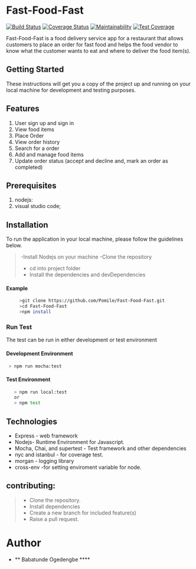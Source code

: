 # Fast-Food-Fast
[![Build Status](https://travis-ci.org/Pomile/Fast-Food-Fast.svg?branch=develop)](https://travis-ci.org/Pomile/Fast-Food-Fast) [![Coverage Status](https://coveralls.io/repos/github/Pomile/Fast-Food-Fast/badge.svg?branch=chore%2F%23160337512%2FtravisCI-and-coveralls)](https://coveralls.io/github/Pomile/Fast-Food-Fast?branch=chore%2F%23160337512%2FtravisCI-and-coveralls) [![Maintainability](https://api.codeclimate.com/v1/badges/b85f8f715a866e2e2ce6/maintainability)](https://codeclimate.com/github/Pomile/Fast-Food-Fast/maintainability) [![Test Coverage](https://api.codeclimate.com/v1/badges/b85f8f715a866e2e2ce6/test_coverage)](https://codeclimate.com/github/Pomile/Fast-Food-Fast/test_coverage)

Fast-Food-Fast is a food delivery service app for a restaurant that allows customers to place an order for fast food and helps the food vendor to know what the customer wants to eat and where to deliver the food item(s).

## Getting Started
These instructions will get you a copy of the project up and running on your local machine for development and testing purposes.

## Features
1. User sign up and sign in
2. View food items
3. Place Order
4. View order history
5. Search for a order
5. Add and manage food items
6. Update order status (accept and decline and, mark an order as completed)


## Prerequisites
1. nodejs:  
3. visual studio code;

## Installation
To run the application in your local machine, please follow the guidelines below.
>-Install Nodejs on your machine
>-Clone the repository
>- cd into project folder
>- Install the dependencies and devDependencies
#### Example
```sh
     >git clone https://github.com/Pomile/Fast-Food-Fast.git
     >cd Fast-Food-Fast
     >npm install
```
### Run Test

The test can be run in either development or test environment

#### Development Environment
```sh
 > npm run mocha:test
```
#### Test Environment
 ```sh
    > npm run local:test
    or
    > npm test
```

## Technologies
* Express - web framework
* Nodejs- Runtime Environment for Javascript.
* Mocha, Chai, and supertest - Test framework and other dependencies
* nyc and istanbul - for coverage test.
* morgan - logging library
* cross-env -for setting enviroment variable for node.

## contributing:

>- Clone the repository.
>- Install dependencies
>- Create a new branch for included feature(s)
>- Raise a pull request.

# Author
* ** Babatunde Ogedengbe ****
